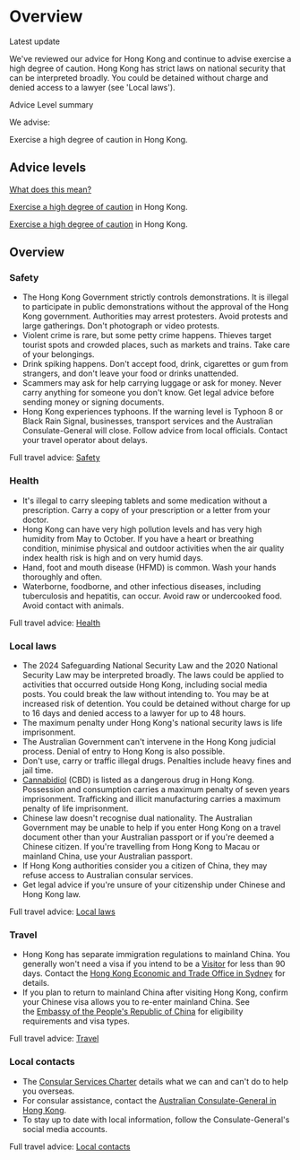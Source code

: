 # Overview

Latest update

We've reviewed our advice for Hong Kong and continue to advise exercise a high degree of caution. Hong Kong has strict laws on national security that can be interpreted broadly. You could be detained without charge and denied access to a lawyer (see 'Local laws').

Advice Level summary

We advise:

Exercise a high degree of caution in Hong Kong.

## Advice levels

[What does this mean?](/before-you-go/travel-advice-explained/)

[Exercise a high degree of caution](https://www.smartraveller.gov.au/consular-services/travel-advice-explained#level2) in Hong Kong.

[Exercise a high degree of caution](https://www.smartraveller.gov.au/consular-services/travel-advice-explained#level2) in Hong Kong.

## Overview

### Safety

* The Hong Kong Government strictly controls demonstrations. It is illegal to participate in public demonstrations without the approval of the Hong Kong government. Authorities may arrest protesters. Avoid protests and large gatherings. Don't photograph or video protests.
* Violent crime is rare, but some petty crime happens. Thieves target tourist spots and crowded places, such as markets and trains. Take care of your belongings.
* Drink spiking happens. Don't accept food, drink, cigarettes or gum from strangers, and don't leave your food or drinks unattended.
* Scammers may ask for help carrying luggage or ask for money. Never carry anything for someone you don't know. Get legal advice before sending money or signing documents.
* Hong Kong experiences typhoons. If the warning level is Typhoon 8 or Black Rain Signal, businesses, transport services and the Australian Consulate-General will close. Follow advice from local officials. Contact your travel operator about delays.

Full travel advice: [Safety](#safety)

### Health

* It's illegal to carry sleeping tablets and some medication without a prescription. Carry a copy of your prescription or a letter from your doctor.
* Hong Kong can have very high pollution levels and has very high humidity from May to October. If you have a heart or breathing condition, minimise physical and outdoor activities when the air quality index health risk is high and on very humid days.
* Hand, foot and mouth disease (HFMD) is common. Wash your hands thoroughly and often.
* Waterborne, foodborne, and other infectious diseases, including tuberculosis and hepatitis, can occur. Avoid raw or undercooked food. Avoid contact with animals.

Full travel advice: [Health](#health)

### Local laws

* The 2024 Safeguarding National Security Law and the 2020 National Security Law may be interpreted broadly. The laws could be applied to activities that occurred outside Hong Kong, including social media posts. You could break the law without intending to. You may be at increased risk of detention. You could be detained without charge for up to 16 days and denied access to a lawyer for up to 48 hours.
* The maximum penalty under Hong Kong's national security laws is life imprisonment.
* The Australian Government can't intervene in the Hong Kong judicial process. Denial of entry to Hong Kong is also possible.
* Don't use, carry or traffic illegal drugs. Penalties include heavy fines and jail time.
* [Cannabidiol](https://www.nd.gov.hk/en/CBD.html) (CBD) is listed as a dangerous drug in Hong Kong. Possession and consumption carries a maximum penalty of seven years imprisonment. Trafficking and illicit manufacturing carries a maximum penalty of life imprisonment.
* Chinese law doesn't recognise dual nationality. The Australian Government may be unable to help if you enter Hong Kong on a travel document other than your Australian passport or if you're deemed a Chinese citizen. If you're travelling from Hong Kong to Macau or mainland China, use your Australian passport.
* If Hong Kong authorities consider you a citizen of China, they may refuse access to Australian consular services.
* Get legal advice if you're unsure of your citizenship under Chinese and Hong Kong law.

Full travel advice: [Local laws](#local-laws)

### Travel

* Hong Kong has separate immigration regulations to mainland China. You generally won't need a visa if you intend to be a [Visitor](https://www.immd.gov.hk/eng/services/visas/visit-transit/visit-visa-entry-permit.html) for less than 90 days. Contact the [Hong Kong Economic and Trade Office in Sydney](https://www.hketosydney.gov.hk/eng/hk_imm.htm) for details.
* If you plan to return to mainland China after visiting Hong Kong, confirm your Chinese visa allows you to re-enter mainland China. See the [Embassy of the People's Republic of China](https://www.visaforchina.cn/globle/) for eligibility requirements and visa types.

Full travel advice: [Travel](#travel)

### Local contacts

* The [Consular Services Charter](/consular-services/consular-services-charter "Consular Services Charter") details what we can and can't do to help you overseas.
* For consular assistance, contact the [Australian Consulate-General in Hong Kong](http://www.hongkong.china.embassy.gov.au/hkng/home.html).
* To stay up to date with local information, follow the Consulate-General's social media accounts.

Full travel advice: [Local contacts](#local-contacts)